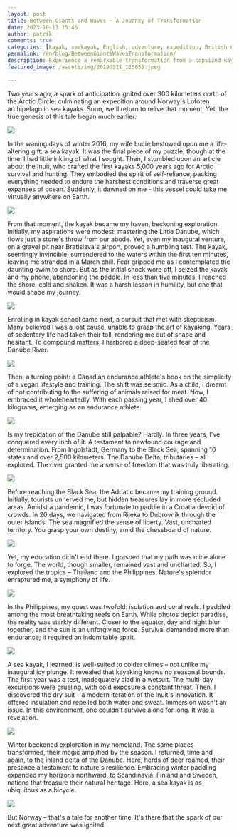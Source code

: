 ```yaml
---
layout: post
title: Between Giants and Waves ~ A Journey of Transformation
date: 2023-10-13 15:46
author: patrik
comments: true
categories: [kayak, seakayak, English, adventure, expedition, British Columbia, Canada, bear, seal, sealion, whale, outdoor]
permalink: /en/blog/BetweenGiantsWavesTransformation/
description: Experience a remarkable transformation from a capsized kayak mishap to epic Arctic expeditions. Follow the author's evolution from a novice to an endurance athlete, navigating uncharted waters, exploring coral reefs, and conquering the Danube's vast expanse. This is a story of resilience, self-discovery, and the limitless potential of sea kayaking.
featured_image: /assets/img/20190511_125055.jpeg

---
```

Two years ago, a spark of anticipation ignited over 300 kilometers north of the Arctic Circle, culminating an expedition around Norway's Lofoten archipelago in sea kayaks. Soon, we'll return to relive that moment. Yet, the true genesis of this tale began much earlier.

![](/assets/img/20210808_171634.jpeg)

In the waning days of winter 2016, my wife Lucie bestowed upon me a life-altering gift: a sea kayak. It was the final piece of my puzzle, though at the time, I had little inkling of what I sought. Then, I stumbled upon an article about the Inuit, who crafted the first kayaks 5,000 years ago for Arctic survival and hunting. They embodied the spirit of self-reliance, packing everything needed to endure the harshest conditions and traverse great expanses of ocean. Suddenly, it dawned on me - this vessel could take me virtually anywhere on Earth.

![](/assets/img/20190511_125055.jpeg)

From that moment, the kayak became my haven, beckoning exploration. Initially, my aspirations were modest: mastering the Little Danube, which flows just a stone's throw from our abode. Yet, even my inaugural venture, on a gravel pit near Bratislava's airport, proved a humbling test. The kayak, seemingly invincible, surrendered to the waters within the first ten minutes, leaving me stranded in a March chill. Fear gripped me as I contemplated the daunting swim to shore. But as the initial shock wore off, I seized the kayak and my phone, abandoning the paddle. In less than five minutes, I reached the shore, cold and shaken. It was a harsh lesson in humility, but one that would shape my journey.

![](/assets/img/20210611_202728.jpeg)

Enrolling in kayak school came next, a pursuit that met with skepticism. Many believed I was a lost cause, unable to grasp the art of kayaking. Years of sedentary life had taken their toll, rendering me out of shape and hesitant. To compound matters, I harbored a deep-seated fear of the Danube River.

![](/assets/img/IMG_20220416_115645_059.jpeg)

Then, a turning point: a Canadian endurance athlete's book on the simplicity of a vegan lifestyle and training. The shift was seismic. As a child, I dreamt of not contributing to the suffering of animals raised for meat. Now, I embraced it wholeheartedly. With each passing year, I shed over 40 kilograms, emerging as an endurance athlete.

![](/assets/img/20210523_133052.jpeg)

Is my trepidation of the Danube still palpable? Hardly. In three years, I've conquered every inch of it. A testament to newfound courage and determination. From Ingolstadt, Germany to the Black Sea, spanning 10 states and over 2,500 kilometers. The Danube Delta, tributaries – all explored. The river granted me a sense of freedom that was truly liberating.

![](/assets/img/IMG_3178.jpg)

Before reaching the Black Sea, the Adriatic became my training ground. Initially, tourists unnerved me, but hidden treasures lay in more secluded areas. Amidst a pandemic, I was fortunate to paddle in a Croatia devoid of crowds. In 20 days, we navigated from Rijeka to Dubrovnik through the outer islands. The sea magnified the sense of liberty. Vast, uncharted territory. You grasp your own destiny, amid the chessboard of nature.

![](/assets/img/foxo-hr.jpg)

Yet, my education didn't end there. I grasped that my path was mine alone to forge. The world, though smaller, remained vast and uncharted. So, I explored the tropics – Thailand and the Philippines. Nature's splendor enraptured me, a symphony of life.

![](/assets/img/P2218348.jpeg)

In the Philippines, my quest was twofold: isolation and coral reefs. I paddled among the most breathtaking reefs on Earth. While photos depict paradise, the reality was starkly different. Closer to the equator, day and night blur together, and the sun is an unforgiving force. Survival demanded more than endurance; it required an indomitable spirit.

![](/assets/img/P1010051.jpeg)

A sea kayak, I learned, is well-suited to colder climes – not unlike my inaugural icy plunge. It revealed that kayaking knows no seasonal bounds. The first year was a test, inadequately clad in a wetsuit. The multi-day excursions were grueling, with cold exposure a constant threat. Then, I discovered the dry suit – a modern iteration of the Inuit's innovation. It offered insulation and repelled both water and sweat. Immersion wasn't an issue. In this environment, one couldn't survive alone for long. It was a revelation.

![](/assets/img/P3090369.jpeg)

Winter beckoned exploration in my homeland. The same places transformed, their magic amplified by the season. I returned, time and again, to the inland delta of the Danube. Here, herds of deer roamed, their presence a testament to nature's resilience. Embracing winter paddling expanded my horizons northward, to Scandinavia. Finland and Sweden, nations that treasure their natural heritage. Here, a sea kayak is as ubiquitous as a bicycle.

![](/assets/img/IMG_20170114_125604.jpeg)

But Norway – that's a tale for another time. It's there that the spark of our next great adventure was ignited.
